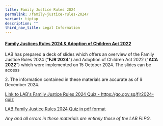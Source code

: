 ```yaml
---
title: Family Justice Rules 2024
permalink: /family-justice-rules-2024/
variant: tiptap
description: ""
third_nav_title: Legal Information
---
```

<h4><strong><u>Family Justices Rules 2024 &amp; Adoption of Children Act 2022</u></strong></h4>
<p>LAB has prepared a deck of slides which offers an overview of the Family
Justice Rules 2024 ("<strong>FJR 2024</strong>") and Adoption of Children
Act 2022 ("<strong>ACA 2022</strong>") which were implemented on 15 October
2024. The slides can be access</p>
<p>2. The information contained in these materials are accurate as of 6 December
2024.</p>
<p><a href="https://go.gov.sg/fjr2024-quiz" rel="noopener nofollow" target="_blank">Link to LAB's Family Justice Rules 2024 Quiz - https://go.gov.sg/fjr2024-quiz</a>
</p>
<p><a href="/files/LAB_Family_Justice_Rules_2024_Quiz.pdf" rel="noopener nofollow" target="_blank">LAB Family Justice Rules 2024 Quiz in pdf format</a>
</p>
<p><em>Any and all errors in these materials are entirely those of the LAB FLPG.</em>
</p>